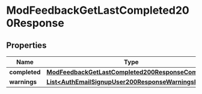

# ModFeedbackGetLastCompleted200Response


## Properties

| Name | Type | Description | Notes |
|------------ | ------------- | ------------- | -------------|
|**completed** | [**ModFeedbackGetLastCompleted200ResponseCompleted**](ModFeedbackGetLastCompleted200ResponseCompleted.md) |  |  |
|**warnings** | [**List&lt;AuthEmailSignupUser200ResponseWarningsInner&gt;**](AuthEmailSignupUser200ResponseWarningsInner.md) |  |  [optional] |



